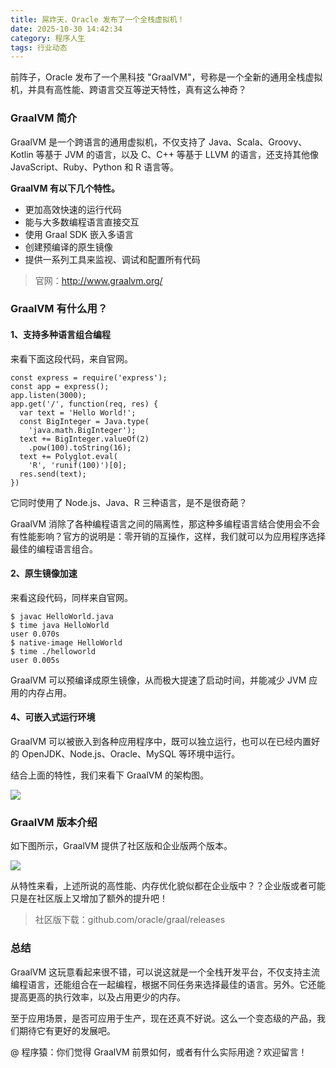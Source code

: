 ```yaml
---
title: 屌炸天，Oracle 发布了一个全栈虚拟机！
date: 2025-10-30 14:42:34
category: 程序人生
tags: 行业动态
---
```


前阵子，Oracle 发布了一个黑科技 "GraalVM"，号称是一个全新的通用全栈虚拟机，并具有高性能、跨语言交互等逆天特性，真有这么神奇？

### GraalVM 简介

GraalVM 是一个跨语言的通用虚拟机，不仅支持了 Java、Scala、Groovy、Kotlin 等基于 JVM 的语言，以及 C、C++ 等基于 LLVM 的语言，还支持其他像 JavaScript、Ruby、Python 和 R 语言等。

**GraalVM 有以下几个特性。**

- 更加高效快速的运行代码
- 能与大多数编程语言直接交互
- 使用 Graal SDK 嵌入多语言
- 创建预编译的原生镜像
- 提供一系列工具来监视、调试和配置所有代码

> 官网：http://www.graalvm.org/

### GraalVM 有什么用？

#### 1、支持多种语言组合编程

来看下面这段代码，来自官网。

```
const express = require('express');
const app = express();
app.listen(3000);
app.get('/', function(req, res) {
  var text = 'Hello World!';
  const BigInteger = Java.type(
    'java.math.BigInteger');
  text += BigInteger.valueOf(2)
    .pow(100).toString(16);
  text += Polyglot.eval(
    'R', 'runif(100)')[0];
  res.send(text);
})
```

它同时使用了 Node.js、Java、R 三种语言，是不是很奇葩？

GraalVM 消除了各种编程语言之间的隔离性，那这种多编程语言结合使用会不会有性能影响？官方的说明是：零开销的互操作，这样，我们就可以为应用程序选择最佳的编程语言组合。

#### 2、原生镜像加速

来看这段代码，同样来自官网。

```
$ javac HelloWorld.java
$ time java HelloWorld
user 0.070s
$ native-image HelloWorld
$ time ./helloworld
user 0.005s
```

GraalVM 可以预编译成原生镜像，从而极大提速了启动时间，并能减少 JVM 应用的内存占用。

#### 4、可嵌入式运行环境

GraalVM 可以被嵌入到各种应用程序中，既可以独立运行，也可以在已经内置好的 OpenJDK、Node.js、Oracle、MySQL 等环境中运行。

结合上面的特性，我们来看下 GraalVM 的架构图。

![](http://img.javastack.cn/18-7-25/26341155.jpg)


### GraalVM 版本介绍

如下图所示，GraalVM 提供了社区版和企业版两个版本。

![](http://img.javastack.cn/18-7-25/16994384.jpg)

从特性来看，上述所说的高性能、内存优化貌似都在企业版中？？企业版或者可能只是在社区版上又增加了额外的提升吧！

> 社区版下载：github.com/oracle/graal/releases

### 总结

GraalVM 这玩意看起来很不错，可以说这就是一个全栈开发平台，不仅支持主流编程语言，还能组合在一起编程，根据不同任务来选择最佳的语言。另外。它还能提高更高的执行效率，以及占用更少的内存。

至于应用场景，是否可应用于生产，现在还真不好说。这么一个变态级的产品，我们期待它有更好的发展吧。

@ 程序猿：你们觉得 GraalVM 前景如何，或者有什么实际用途？欢迎留言！

